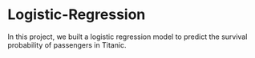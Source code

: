 # Logistic-Regression
In this project, we built a logistic regression model to predict the survival probability of passengers in Titanic.
